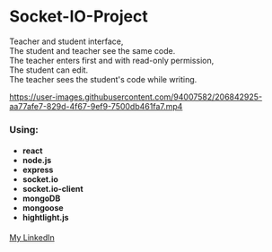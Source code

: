 # Socket-IO-Project
<p>
Teacher and student interface, </br>
The student and teacher see the same code. </br>
The teacher enters first and with read-only permission, </br>
The student can edit. </br>
The teacher sees the student's code while writing. </br>

https://user-images.githubusercontent.com/94007582/206842925-aa77afe7-829d-4f67-9ef9-7500db461fa7.mp4


<h3>
Using:
</h3>
<h4>
<ul>
<li> react </li> 
<li>node.js </li>
<li> express</li>
<li>socket.io</li>
<li>socket.io-client</li>
<li>mongoDB</li>
<li> mongoose</li>
<li> hightlight.js </li>
</ul>
</h4>
<a href='https://www.linkedin.com/in/maya-koma-821179235/'> My LinkedIn </a>
</p>
